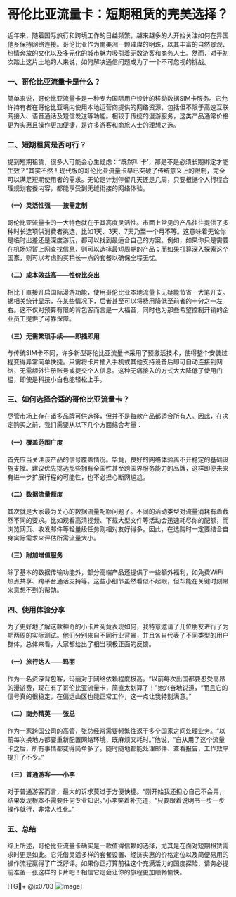 # 哥伦比亚流量卡：短期租赁的完美选择？

近年来，随着国际旅行和跨境工作的日益频繁，越来越多的人开始关注如何在异国他乡保持网络连接。哥伦比亚作为南美洲一颗璀璨的明珠，以其丰富的自然景观、热情奔放的文化以及多元化的城市魅力吸引着无数游客和商务人士。然而，对于初次踏上这片土地的人来说，如何解决通信问题成为了一个不可忽视的挑战。

### 一、哥伦比亚流量卡是什么？

简单来说，哥伦比亚流量卡是一种专为国际用户设计的移动数据SIM卡服务。它允许持有者在哥伦比亚境内使用本地运营商提供的网络资源，包括但不限于高速互联网接入、语音通话及短信发送等功能。相较于传统的漫游服务，这类产品通常价格更为实惠且操作更加便捷，是许多游客和商旅人士的理想之选。

### 二、短期租赁是否可行？

提到短期租赁，很多人可能会心生疑虑：“既然叫‘卡’，那是不是必须长期绑定才能生效？”其实不然！现代版的哥伦比亚流量卡早已突破了传统意义上的限制，完全可以满足短期使用者的需求。无论是计划停留几天还是几周，只要根据个人行程合理规划套餐内容，都能享受到无缝衔接的网络体验。

#### （一）灵活性强——按需定制
哥伦比亚流量卡的一大特色就在于其高度灵活性。市面上常见的产品往往提供了多种时长选项供消费者挑选，比如1天、3天、7天乃至一个月不等。这意味着无论你是临时出差还是深度游玩，都可以找到最适合自己的方案。例如，如果你只是需要在机场短暂上网查找信息，则可以选择最短周期的产品；而如果打算深入探索这个国家，则可以考虑购买稍长一点的套餐以确保全程无忧。

#### （二）成本效益高——性价比突出
相比于直接开启国际漫游功能，使用哥伦比亚本地流量卡无疑能节省一大笔开支。据相关统计显示，在某些情况下，后者甚至可以将费用降低至前者的十分之一左右。这不仅对预算有限的背包客而言是一大福音，同时也为那些希望控制开销的企业员工提供了可靠保障。

#### （三）无需繁琐手续——即插即用
与传统SIM卡不同，许多新型哥伦比亚流量卡采用了预激活技术，使得整个安装过程变得异常简单快捷。只需将卡片插入手机或其他支持设备后即可自动连接到网络，无需额外注册账号或提交个人信息。这种无痛接入的方式大大降低了使用门槛，即使是科技小白也能轻松上手。

### 三、如何选择合适的哥伦比亚流量卡？

尽管市场上存在诸多品牌可供选择，但并不是每款产品都适合所有人。因此，在决定购买之前，我们需要从以下几个方面综合考量：

#### （一）覆盖范围广度
首先应当关注该产品的信号覆盖情况。毕竟，良好的网络体验离不开稳定的基础设施支撑。建议优先挑选那些拥有全国性甚至跨国界服务能力的品牌，这样即便未来有进一步扩展行程的可能性，也不必担心断网尴尬。

#### （二）数据流量额度
其次就是大家最为关心的数据流量配额问题了。不同的活动类型对流量消耗有着截然不同的要求。比如观看高清视频、下载大型文件等活动会迅速耗尽你的配额，而浏览网页、收发邮件等轻量级任务则相对友好得多。因此，在选购时一定要结合自身实际需求来评估所需流量大小。

#### （三）附加增值服务
除了基本的数据传输功能外，部分高端产品还提供了一些额外福利，如免费WiFi热点共享、跨平台通话支持等。这些小细节虽然看似不起眼，但却能在关键时刻带来意想不到的帮助。

### 四、使用体验分享

为了更好地了解这款神奇的小卡片究竟表现如何，我特意邀请了几位朋友进行了为期两周的实际测试。他们分别来自不同行业背景，并且各自代表了不同类型的用户群体。总体来看，大家都给出了相当积极正面的反馈。

#### （一）旅行达人——玛丽
作为一名资深背包客，玛丽对于网络依赖程度极高。“以前每次出国都要忍受高昂的漫游费，现在有了哥伦比亚流量卡，简直太划算了！”她兴奋地说道，“而且它的信号真的很稳定，在偏远山区也能正常工作，这一点让我特别满意。”

#### （二）商务精英——张总
作为一家跨国公司的高管，张总经常需要频繁往返于多个国家之间处理业务。“以前每次换地方都要重新配置网络环境，既麻烦又耗时。”他说，“自从用了这个流量卡之后，所有事情都变得简单多了。随时随地都能处理邮件、查看报告，工作效率提升了不少。”

#### （三）普通游客——小李
对于普通游客而言，最大的诉求莫过于方便快捷。“刚开始我还担心自己不会弄，结果发现根本不需要任何专业知识。”小李笑着补充道，“只要跟着说明书一步一步操作就行，非常人性化。”

### 五、总结

综上所述，哥伦比亚流量卡确实是一款值得信赖的选择，尤其是在面对短期租赁需求时更是如此。它凭借灵活多样的套餐设置、经济实惠的价格定位以及简便易用的操作流程赢得了广泛好评。如果你正打算前往这个充满活力的国度探险，请务必提前准备一张这样的卡片吧！相信它定会让你的旅程更加顺畅愉快。

[TG💪+ @jx0703 ![Image](https://github.com/user-attachments/assets/dbca1d08-cadb-493c-b0ec-ad6f7a83f270)]